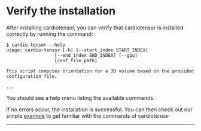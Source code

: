 # Verify the installation

After installing cardiotensor, you can verify that cardiotensor is installed correctly by running the command:

  ```console
  $ cardio-tensor --help
  usage: cardio-tensor [-h] [--start_index START_INDEX]
                    [--end_index END_INDEX] [--gpu]
                    [conf_file_path]

  This script computes orientation for a 3D volume based on the provided configuration file.

  ...
  ```

You should see a help menu listing the available commands.

If no errors occur, the installation is successful. You can then check out our simple [example](./examples.md) to get familiar with the commands of cardiotensor


---